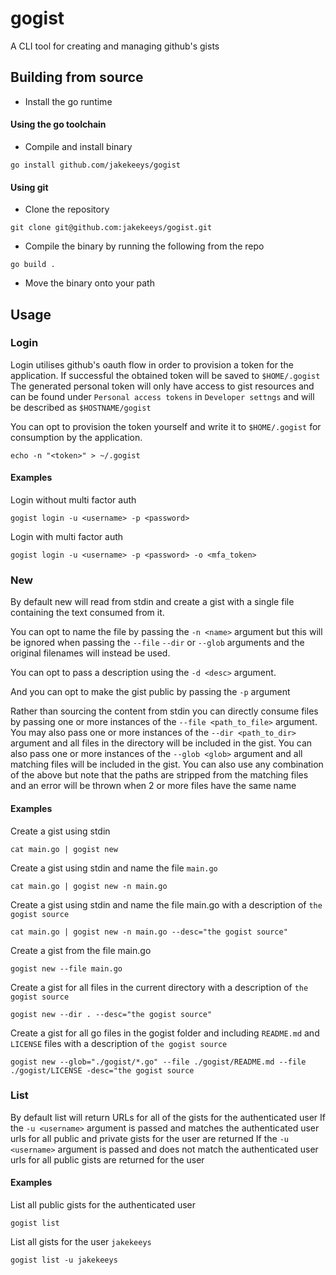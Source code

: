 # gogist
A CLI tool for creating and managing github's gists

## Building from source
* Install the go runtime

#### Using the go toolchain
* Compile and install binary
```
go install github.com/jakekeeys/gogist
```

#### Using git
* Clone the repository 
```
git clone git@github.com:jakekeeys/gogist.git
```
* Compile the binary by running the following from the repo
```
go build .
```
* Move the binary onto your path

## Usage

### Login
Login utilises github's oauth flow in order to provision a token for the application.
If successful the obtained token will be saved to `$HOME/.gogist` 
The generated personal token will only have access to gist resources and can be found under `Personal access tokens` in `Developer settngs` and will be described as `$HOSTNAME/gogist`  

You can opt to provision the token yourself and write it to `$HOME/.gogist` for consumption by the application.
```
echo -n "<token>" > ~/.gogist
```

#### Examples
Login without multi factor auth
```
gogist login -u <username> -p <password>
```

Login with multi factor auth
```
gogist login -u <username> -p <password> -o <mfa_token>
```

### New
By default new will read from stdin and create a gist with a single file containing the text consumed from it.

You can opt to name the file by passing the `-n <name>` argument but this will be ignored when passing the `--file` `--dir` or `--glob` arguments and the original filenames will instead be used.

You can opt to pass a description using the `-d <desc>` argument.

And you can opt to make the gist public by passing the `-p` argument

Rather than sourcing the content from stdin you can directly consume files by passing one or more instances of the `--file <path_to_file>` argument.
You may also pass one or more instances of the `--dir <path_to_dir>` argument and all files in the directory will be included in the gist.
You can also pass one or more instances of the `--glob <glob>` argument and all matching files will be included in the gist.
You can also use any combination of the above but note that the paths are stripped from the matching files and an error will be thrown when 2 or more files have the same name

#### Examples

Create a gist using stdin
```
cat main.go | gogist new
```

Create a gist using stdin and name the file `main.go` 
```
cat main.go | gogist new -n main.go
```

Create a gist using stdin and name the file main.go with a description of `the gogist source`
```
cat main.go | gogist new -n main.go --desc="the gogist source"
```

Create a gist from the file main.go
```
gogist new --file main.go
```

Create a gist for all files in the current directory with a description of `the gogist source`
```
gogist new --dir . --desc="the gogist source"
```

Create a gist for all go files in the gogist folder and including `README.md` and `LICENSE` files with a description of `the gogist source`
```
gogist new --glob="./gogist/*.go" --file ./gogist/README.md --file ./gogist/LICENSE -desc="the gogist source
```

### List
By default list will return URLs for all of the gists for the authenticated user
If the `-u <username>` argument is passed and matches the authenticated user urls for all public and private gists for the user are returned
If the `-u <username>` argument is passed and does not match the authenticated user urls for all public gists are returned for the user

#### Examples
List all public gists for the authenticated user
```
gogist list
```

List all gists for the user `jakekeeys`
```
gogist list -u jakekeeys
```
